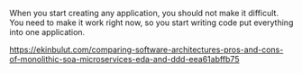 When you start creating any application, you should not make it difficult. You need to make it work right now, so you start writing code put everything into one application. 

https://ekinbulut.com/comparing-software-architectures-pros-and-cons-of-monolithic-soa-microservices-eda-and-ddd-eea61abffb75
